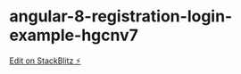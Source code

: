 # angular-8-registration-login-example-hgcnv7

[Edit on StackBlitz ⚡️](https://stackblitz.com/edit/angular-8-registration-login-example-hgcnv7)